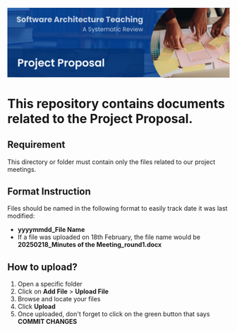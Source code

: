 
![logo](/docs/images/header/header5_proposal.png)

# This repository contains documents related to the Project Proposal.


## Requirement
This directory or folder must contain only the files related to our project meetings.

## Format Instruction
Files should be named in the following format to easily track date it was last modified:
  - **yyyymmdd_File Name**
  - If a file was uploaded on 18th February, the file name would be **20250218_Minutes of the Meeting_round1.docx**

## How to upload?
1. Open a specific folder
2. Click on **Add File** > **Upload File**
3. Browse and locate your files
4. Click **Upload**
5. Once uploaded, don't forget to click on the green button that says **COMMIT CHANGES**
